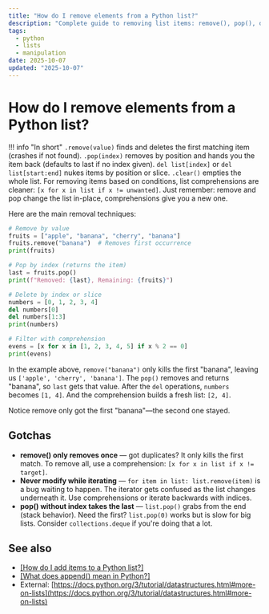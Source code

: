 ```yaml
---
title: "How do I remove elements from a Python list?"
description: "Complete guide to removing list items: remove(), pop(), del, clear(), and filtering techniques with performance comparisons."
tags:
  - python
  - lists
  - manipulation
date: 2025-10-07
updated: "2025-10-07"
---
```


# How do I remove elements from a Python list?

<!-- more -->

!!! info "In short"
    `.remove(value)` finds and deletes the first matching item (crashes if not found). `.pop(index)` removes by position and hands you the item back (defaults to last if no index given). `del list[index]` or `del list[start:end]` nukes items by position or slice. `.clear()` empties the whole list. For removing items based on conditions, list comprehensions are cleaner: `[x for x in list if x != unwanted]`. Just remember: remove and pop change the list in-place, comprehensions give you a new one.

Here are the main removal techniques:

```python
# Remove by value
fruits = ["apple", "banana", "cherry", "banana"]
fruits.remove("banana")  # Removes first occurrence
print(fruits)

# Pop by index (returns the item)
last = fruits.pop()
print(f"Removed: {last}, Remaining: {fruits}")

# Delete by index or slice
numbers = [0, 1, 2, 3, 4]
del numbers[0]
del numbers[1:3]
print(numbers)

# Filter with comprehension
evens = [x for x in [1, 2, 3, 4, 5] if x % 2 == 0]
print(evens)
```

In the example above, `remove("banana")` only kills the first "banana", leaving us `['apple', 'cherry', 'banana']`. The `pop()` removes and returns "banana", so `last` gets that value. After the `del` operations, `numbers` becomes `[1, 4]`. And the comprehension builds a fresh list: `[2, 4]`.

Notice remove only got the first "banana"—the second one stayed.

## Gotchas

* **remove() only removes once** — got duplicates? It only kills the first match. To remove all, use a comprehension: `[x for x in list if x != target]`.
* **Never modify while iterating** — `for item in list: list.remove(item)` is a bug waiting to happen. The iterator gets confused as the list changes underneath it. Use comprehensions or iterate backwards with indices.
* **pop() without index takes the last** — `list.pop()` grabs from the end (stack behavior). Need the first? `list.pop(0)` works but is slow for big lists. Consider `collections.deque` if you're doing that a lot.

## See also

* [[How do I add items to a Python list?]](./how-to-add-items-to-list.md)
* [[What does append() mean in Python?]](./what-does-append-mean-in-python.md)
* External: [https://docs.python.org/3/tutorial/datastructures.html#more-on-lists](https://docs.python.org/3/tutorial/datastructures.html#more-on-lists)

<script type="application/ld+json">
{
  "@context": "https://schema.org",
  "@type": "FAQPage",
  "mainEntity": [{
    "@type": "Question",
    "name": "How do I remove elements from a Python list?",
    "acceptedAnswer": {
      "@type": "Answer",
      "text": ".remove(value) finds and deletes the first matching item (crashes if not found). .pop(index) removes by position and hands you the item back (defaults to last if no index given). del list[index] or del list[start:end] nukes items by position or slice. .clear() empties the whole list. For removing items based on conditions, list comprehensions are cleaner: [x for x in list if x != unwanted]. Just remember: remove and pop change the list in-place, comprehensions give you a new one."
    }
  }]
}
</script>
